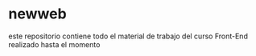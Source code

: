 # newweb
este repositorio contiene todo el material de trabajo del curso Front-End realizado hasta el momento

